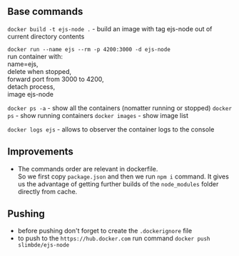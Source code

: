## Base commands

`docker build -t ejs-node .`  - build an image with tag ejs-node out of current directory contents

`docker run --name ejs --rm -p 4200:3000 -d ejs-node`  
  run container with:  
  name=ejs,  
  delete when stopped,  
  forward port from 3000 to 4200,  
  detach process,  
  image ejs-node

`docker ps -a`  - show all the containers (nomatter running or stopped)
`docker ps`     - show running containers
`docker images` - show image list

`docker logs ejs` - allows to observer the container logs to the console


## Improvements

- The commands order are relevant in dockerfile.  
So we first copy `package.json` and then we run `npm i` command. It gives us the advantage of getting further builds of the `node_modules` folder directly from cache.  


## Pushing

- before pushing don't forget to create the `.dockerignore` file
- to push to the `https://hub.docker.com` run command `docker push slimbde/ejs-node`